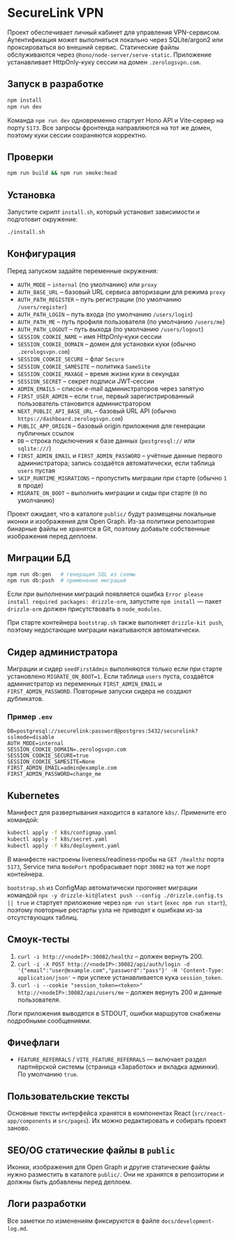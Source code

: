 # SecureLink VPN

Проект обеспечивает личный кабинет для управления VPN-сервисом. Аутентификация может выполняться локально через SQLite/argon2 или проксироваться во внешний сервис. Статические файлы обслуживаются через `@hono/node-server/serve-static`. Приложение устанавливает HttpOnly-куку сессии на домен `.zerologsvpn.com`.

## Запуск в разработке

```bash
npm install
npm run dev
```

Команда `npm run dev` одновременно стартует Hono API и Vite‑сервер на порту `5173`. Все запросы фронтенда направляются на тот же домен, поэтому куки сессии сохраняются корректно.

## Проверки

```bash
npm run build && npm run smoke:head
```

## Установка

Запустите скрипт `install.sh`, который установит зависимости и подготовит окружение:

```bash
./install.sh
```

## Конфигурация

Перед запуском задайте переменные окружения:

- `AUTH_MODE` – `internal` (по умолчанию) или `proxy`
- `AUTH_BASE_URL` – базовый URL сервиса авторизации для режима `proxy`
- `AUTH_PATH_REGISTER` – путь регистрации (по умолчанию `/users/register`)
- `AUTH_PATH_LOGIN` – путь входа (по умолчанию `/users/login`)
- `AUTH_PATH_ME` – путь профиля пользователя (по умолчанию `/users/me`)
- `AUTH_PATH_LOGOUT` – путь выхода (по умолчанию `/users/logout`)
- `SESSION_COOKIE_NAME` – имя HttpOnly‑куки сессии
- `SESSION_COOKIE_DOMAIN` – домен для установки куки (обычно `.zerologsvpn.com`)
- `SESSION_COOKIE_SECURE` – флаг `Secure`
- `SESSION_COOKIE_SAMESITE` – политика `SameSite`
- `SESSION_COOKIE_MAXAGE` – время жизни куки в секундах
- `SESSION_SECRET` – секрет подписи JWT‑сессии
- `ADMIN_EMAILS` – список e-mail администраторов через запятую
- `FIRST_USER_ADMIN` – если `true`, первый зарегистрированный пользователь становится администратором
- `NEXT_PUBLIC_API_BASE_URL` – базовый URL API (обычно `https://dashboard.zerologsvpn.com`)
- `PUBLIC_APP_ORIGIN` – базовый origin приложения для генерации публичных ссылок
- `DB` – строка подключения к базе данных (`postgresql://` или `sqlite:///`)
- `FIRST_ADMIN_EMAIL` и `FIRST_ADMIN_PASSWORD` – учётные данные первого администратора; запись создаётся автоматически, если таблица `users` пустая
- `SKIP_RUNTIME_MIGRATIONS` – пропустить миграции при старте (обычно `1` в проде)
- `MIGRATE_ON_BOOT` – выполнить миграции и сиды при старте (`0` по умолчанию)

Проект ожидает, что в каталоге `public/` будут размещены локальные иконки и изображения для Open Graph. Из-за политики репозитория бинарные файлы не хранятся в Git, поэтому добавьте собственные изображения перед деплоем.

## Миграции БД

```bash
npm run db:gen   # генерация SQL из схемы
npm run db:push  # применение миграций
```

Если при выполнении миграций появляется ошибка `Error please install required packages: drizzle-orm`, запустите `npm install` — пакет `drizzle-orm` должен присутствовать в `node_modules`.

При старте контейнера `bootstrap.sh` также выполняет `drizzle-kit push`, поэтому недостающие миграции накатываются автоматически.

## Сидер администратора

Миграции и сидер `seedFirstAdmin` выполняются только если при старте установлено `MIGRATE_ON_BOOT=1`. Если таблица `users` пуста, создаётся администратор из переменных `FIRST_ADMIN_EMAIL` и `FIRST_ADMIN_PASSWORD`. Повторные запуски сидера не создают дубликатов.

### Пример `.env`

```env
DB=postgresql://securelink:password@postgres:5432/securelink?sslmode=disable
AUTH_MODE=internal
SESSION_COOKIE_DOMAIN=.zerologsvpn.com
SESSION_COOKIE_SECURE=true
SESSION_COOKIE_SAMESITE=None
FIRST_ADMIN_EMAIL=admin@example.com
FIRST_ADMIN_PASSWORD=change_me
```

## Kubernetes

Манифест для развертывания находится в каталоге `k8s/`. Примените его командой:

```bash
kubectl apply -f k8s/configmap.yaml
kubectl apply -f k8s/secret.yaml
kubectl apply -f k8s/deployment.yaml
```

В манифесте настроены liveness/readiness‑пробы на `GET /healthz` порта `5173`, Service типа `NodePort` пробрасывает порт `30082` на тот же порт контейнера.

`bootstrap.sh` из ConfigMap автоматически прогоняет миграции командой `npx -y drizzle-kit@latest push --config ./drizzle.config.ts || true` и стартует приложение через `npm run start` (`exec npm run start`), поэтому повторные рестарты узла не приводят к ошибкам из-за отсутствующих таблиц.

## Смоук‑тесты

1. `curl -i http://<nodeIP>:30082/healthz` – должен вернуть 200.
2. `curl -i -X POST http://<nodeIP>:30082/api/auth/login -d '{"email":"user@example.com","password":"pass"}' -H 'Content-Type: application/json'` – при успехе устанавливается кука `session_token`.
3. `curl -i --cookie "session_token=<token>" http://<nodeIP>:30082/api/users/me` – должен вернуть 200 и данные пользователя.

Логи приложения выводятся в STDOUT, ошибки маршрутов снабжены подробными сообщениями.

## Фичефлаги

- `FEATURE_REFERRALS` / `VITE_FEATURE_REFERRALS` — включает раздел партнёрской системы (страница «Заработок» и вкладка админки). По умолчанию `true`.

## Пользовательские тексты

Основные тексты интерфейса хранятся в компонентах React (`src/react-app/components` и `src/pages`). Их можно редактировать и собирать проект заново.

## SEO/OG статические файлы в `public`

Иконки, изображения для Open Graph и другие статические файлы нужно разместить в каталоге `public/`. Они не хранятся в репозитории и должны быть добавлены перед деплоем.

## Логи разработки

Все заметки по изменениям фиксируются в файле `docs/development-log.md`.
